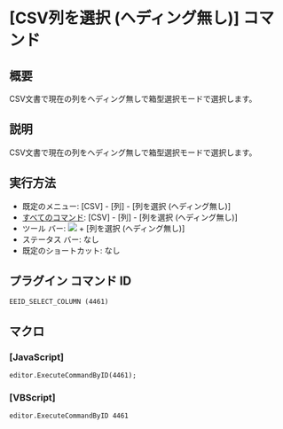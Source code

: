 # \[CSV列を選択 (ヘディング無し)\] コマンド

## 概要

CSV文書で現在の列をヘディング無しで箱型選択モードで選択します。

## 説明

CSV文書で現在の列をヘディング無しで箱型選択モードで選択します。

## 実行方法

- 既定のメニュー: \[CSV\] - \[列\] - \[列を選択 (ヘディング無し)\]
- [すべてのコマンド](../../glossary/allcommands): \[CSV\] - \[列\] - \[列を選択 (ヘディング無し)\]
- ツール バー: ![](../../images/columns_separators..png) \+ \[列を選択 (ヘディング無し)\]
- ステータス バー: なし
- 既定のショートカット: なし

## プラグイン コマンド ID

```
EEID_SELECT_COLUMN (4461)
```

## マクロ

### \[JavaScript\]

```
editor.ExecuteCommandByID(4461);
```

### \[VBScript\]

```
editor.ExecuteCommandByID 4461
```
